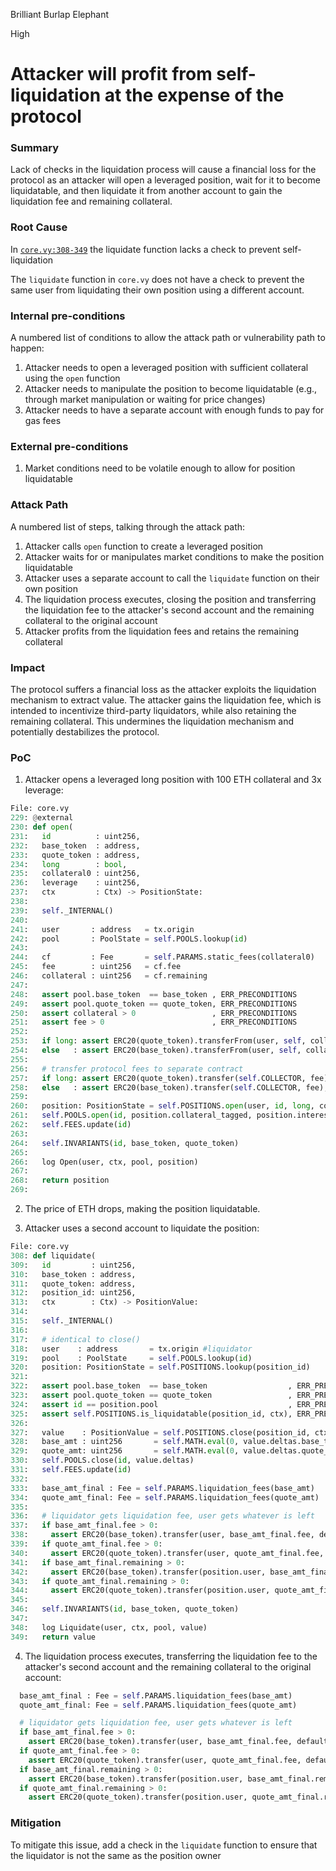 Brilliant Burlap Elephant

High

# Attacker will profit from self-liquidation at the expense of the protocol

### Summary

Lack of checks in the liquidation process will cause a financial loss for the protocol as an attacker will open a leveraged position, wait for it to become liquidatable, and then liquidate it from another account to gain the liquidation fee and remaining collateral.

### Root Cause

In [`core.vy:308-349`](https://github.com/sherlock-audit/2024-08-velar-artha/blob/main/gl-sherlock/contracts/core.vy#L308-L349) the liquidate function lacks a check to prevent self-liquidation

The `liquidate` function in `core.vy` does not have a check to prevent the same user from liquidating their own position using a different account.

### Internal pre-conditions

A numbered list of conditions to allow the attack path or vulnerability path to happen:

1. Attacker needs to open a leveraged position with sufficient collateral using the `open` function
2. Attacker needs to manipulate the position to become liquidatable (e.g., through market manipulation or waiting for price changes)
3. Attacker needs to have a separate account with enough funds to pay for gas fees


### External pre-conditions

1. Market conditions need to be volatile enough to allow for position liquidatable


### Attack Path

A numbered list of steps, talking through the attack path:

1. Attacker calls `open` function to create a leveraged position
2. Attacker waits for or manipulates market conditions to make the position liquidatable
3. Attacker uses a separate account to call the `liquidate` function on their own position
4. The liquidation process executes, closing the position and transferring the liquidation fee to the attacker's second account and the remaining collateral to the original account
5. Attacker profits from the liquidation fees and retains the remaining collateral


### Impact

The protocol suffers a financial loss as the attacker exploits the liquidation mechanism to extract value. The attacker gains the liquidation fee, which is intended to incentivize third-party liquidators, while also retaining the remaining collateral. This undermines the liquidation mechanism and potentially destabilizes the protocol.


### PoC

1. Attacker opens a leveraged long position with 100 ETH collateral and 3x leverage:

```python
File: core.vy
229: @external
230: def open(
231:   id          : uint256,
232:   base_token  : address,
233:   quote_token : address,
234:   long        : bool,
235:   collateral0 : uint256,
236:   leverage    : uint256,
237:   ctx         : Ctx) -> PositionState:
238: 
239:   self._INTERNAL()
240: 
241:   user       : address   = tx.origin
242:   pool       : PoolState = self.POOLS.lookup(id)
243: 
244:   cf         : Fee       = self.PARAMS.static_fees(collateral0)
245:   fee        : uint256   = cf.fee
246:   collateral : uint256   = cf.remaining
247: 
248:   assert pool.base_token  == base_token , ERR_PRECONDITIONS
249:   assert pool.quote_token == quote_token, ERR_PRECONDITIONS
250:   assert collateral > 0                 , ERR_PRECONDITIONS
251:   assert fee > 0                        , ERR_PRECONDITIONS
252: 
253:   if long: assert ERC20(quote_token).transferFrom(user, self, collateral0), "ERR_ERC20"
254:   else   : assert ERC20(base_token).transferFrom(user, self, collateral0),  "ERR_ERC20"
255: 
256:   # transfer protocol fees to separate contract
257:   if long: assert ERC20(quote_token).transfer(self.COLLECTOR, fee), "ERR_ERC20"
258:   else   : assert ERC20(base_token).transfer(self.COLLECTOR, fee),  "ERR_ERC20"
259: 
260:   position: PositionState = self.POSITIONS.open(user, id, long, collateral, leverage, ctx)
261:   self.POOLS.open(id, position.collateral_tagged, position.interest_tagged)
262:   self.FEES.update(id)
263: 
264:   self.INVARIANTS(id, base_token, quote_token)
265: 
266:   log Open(user, ctx, pool, position)
267: 
268:   return position
269: 

```


2. The price of ETH drops, making the position liquidatable.

3. Attacker uses a second account to liquidate the position:

```python
File: core.vy
308: def liquidate(
309:   id         : uint256,
310:   base_token : address,
311:   quote_token: address,
312:   position_id: uint256,
313:   ctx        : Ctx) -> PositionValue:
314: 
315:   self._INTERNAL()
316: 
317:   # identical to close()
318:   user    : address       = tx.origin #liquidator
319:   pool    : PoolState     = self.POOLS.lookup(id)
320:   position: PositionState = self.POSITIONS.lookup(position_id)
321: 
322:   assert pool.base_token  == base_token                  , ERR_PRECONDITIONS
323:   assert pool.quote_token == quote_token                 , ERR_PRECONDITIONS
324:   assert id == position.pool                             , ERR_PRECONDITIONS
325:   assert self.POSITIONS.is_liquidatable(position_id, ctx), ERR_PRECONDITIONS
326: 
327:   value    : PositionValue = self.POSITIONS.close(position_id, ctx)
328:   base_amt : uint256       = self.MATH.eval(0, value.deltas.base_transfer)
329:   quote_amt: uint256       = self.MATH.eval(0, value.deltas.quote_transfer)
330:   self.POOLS.close(id, value.deltas)
331:   self.FEES.update(id)
332: 
333:   base_amt_final : Fee = self.PARAMS.liquidation_fees(base_amt)
334:   quote_amt_final: Fee = self.PARAMS.liquidation_fees(quote_amt)
335: 
336:   # liquidator gets liquidation fee, user gets whatever is left
337:   if base_amt_final.fee > 0:
338:     assert ERC20(base_token).transfer(user, base_amt_final.fee, default_return_value=True), "ERR_ERC20"
339:   if quote_amt_final.fee > 0:
340:     assert ERC20(quote_token).transfer(user, quote_amt_final.fee, default_return_value=True), "ERR_ERC20"
341:   if base_amt_final.remaining > 0:
342:     assert ERC20(base_token).transfer(position.user, base_amt_final.remaining, default_return_value=True), "ERR_ERC20"
343:   if quote_amt_final.remaining > 0:
344:     assert ERC20(quote_token).transfer(position.user, quote_amt_final.remaining, default_return_value=True), "ERR_ERC20"
345: 
346:   self.INVARIANTS(id, base_token, quote_token)
347: 
348:   log Liquidate(user, ctx, pool, value)
349:   return value

```


4. The liquidation process executes, transferring the liquidation fee to the attacker's second account and the remaining collateral to the original account:

```python
  base_amt_final : Fee = self.PARAMS.liquidation_fees(base_amt)
  quote_amt_final: Fee = self.PARAMS.liquidation_fees(quote_amt)

  # liquidator gets liquidation fee, user gets whatever is left
  if base_amt_final.fee > 0:
    assert ERC20(base_token).transfer(user, base_amt_final.fee, default_return_value=True), "ERR_ERC20"
  if quote_amt_final.fee > 0:
    assert ERC20(quote_token).transfer(user, quote_amt_final.fee, default_return_value=True), "ERR_ERC20"
  if base_amt_final.remaining > 0:
    assert ERC20(base_token).transfer(position.user, base_amt_final.remaining, default_return_value=True), "ERR_ERC20"
  if quote_amt_final.remaining > 0:
    assert ERC20(quote_token).transfer(position.user, quote_amt_final.remaining, default_return_value=True), "ERR_ERC20"
```


### Mitigation

To mitigate this issue, add a check in the `liquidate` function to ensure that the liquidator is not the same as the position owner
